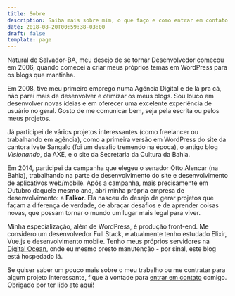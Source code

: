 ```yaml
---
title: Sobre
description: Saiba mais sobre mim, o que faço e como entrar em contato comigo
date: 2018-08-20T00:59:38-03:00
draft: false
template: page
---
```


Natural de Salvador-BA, meu desejo de se tornar Desenvolvedor começou em 2006, quando comecei a criar meus próprios temas em WordPress para os blogs que mantinha.

Em 2008, tive meu primeiro emprego numa Agência Digital e de lá pra cá, não parei mais de desenvolver e otimizar os meus blogs. Sou louco em desenvolver novas ideias e em oferecer uma excelente experiência de usuário no geral. Gosto de me comunicar bem, seja pela escrita ou pelos meus projetos.

Já participei de vários projetos interessantes (como freelancer ou trabalhando em agência), como a primeira versão em WordPress do site da cantora Ivete Sangalo (foi um desafio tremendo na época), o antigo blog _Visionando_, da AXE, e o site da Secretaria da Cultura da Bahia.

Em 2014, participei da campanha que elegeu o senador Otto Alencar (na Bahia), trabalhando na parte de desenvolvimento do site e desenvolvimento de aplicativos web/mobile. Após a campanha, mais precisamente em Outubro daquele mesmo ano, abri minha própria empresa de desenvolvimento: a **Falkor**. Ela nasceu do desejo de gerar projetos que façam a diferença de verdade, de abraçar desafios e de aprender coisas novas, que possam tornar o mundo um lugar mais legal para viver.

Minha especialização, além de WordPress, é produção front-end. Me considero um desenvolvedor Full Stack, e atualmente tenho estudado Elixir, Vue.js e desenvolvimento mobile. Tenho meus próprios servidores na [Digital Ocean](https://m.do.co/c/b48bafc27e54), onde eu mesmo presto manutenção - por sinal, este blog está hospedado lá.

Se quiser saber um pouco mais sobre o meu trabalho ou me contratar para algum projeto interessante, fique à vontade para [entrar em contato](/contato) comigo. Obrigado por ter lido até aqui!

